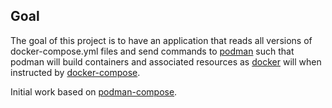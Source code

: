 ## Goal
The goal of this project is to have an application that reads all versions of
docker-compose.yml files and send commands to [podman](https://podman.io) such that podman will build containers and associated resources as [docker](https://www.docker.com/) will when instructed by [docker-compose](https://docs.docker.com/compose/).

Initial work based on [podman-compose](https://github.com/containers/podman-compose).
